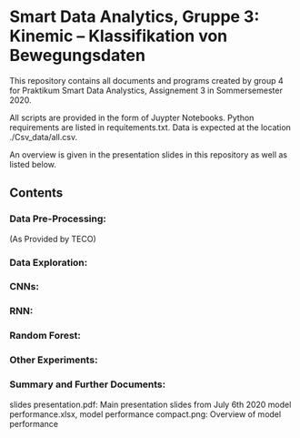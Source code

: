 # Smart Data Analytics, Gruppe 3: Kinemic – Klassifikation von Bewegungsdaten

This repository contains all documents and programs created by group 4 for 
Praktikum Smart Data Analystics, Assignement 3 in Sommersemester 2020.

All scripts are provided in the form of Juypter Notebooks.
Python requirements are listed in requitements.txt. Data is expected at the location ./Csv_data/all.csv.

An overview is given in the presentation slides in this repository as well 
as listed below.

## Contents


### Data Pre-Processing:

(As Provided by TECO)

### Data Exploration:

### CNNs:

### RNN:

### Random Forest:

### Other Experiments:

### Summary and Further Documents:

slides presentation.pdf: Main presentation slides from July 6th 2020
model performance.xlsx, model performance compact.png: Overview of model performance
